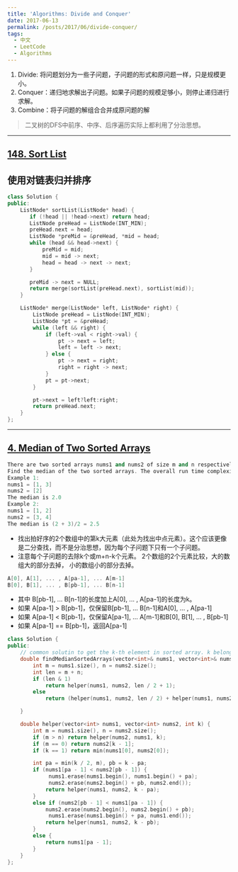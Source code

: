 ```yaml
---
title: 'Algorithms: Divide and Conquer'
date: 2017-06-13
permalink: /posts/2017/06/divide-conquer/
tags:
  - 中文
  - LeetCode
  - Algorithms
---
```


1. Divide: 将问题划分为一些子问题，子问题的形式和原问题一样，只是规模更小。
2. Conquer：递归地求解出子问题。如果子问题的规模足够小，则停止递归进行求解。
3. Combine：将子问题的解组合合并成原问题的解

>  二叉树的DFS中前序、中序、后序遍历实际上都利用了分治思想。

---
## [148. Sort List](https://leetcode.com/problems/sort-list/#/description)
## 使用对链表归并排序
```c++
class Solution {
public:
    ListNode* sortList(ListNode* head) {
       if (!head || !head->next) return head;
       ListNode preHead = ListNode(INT_MIN);
       preHead.next = head;
       ListNode *preMid = &preHead, *mid = head;
       while (head && head->next) {
           preMid = mid;
           mid = mid -> next;
           head = head -> next -> next;
       }

       preMid -> next = NULL;
       return merge(sortList(preHead.next), sortList(mid));
    }

    ListNode* merge(ListNode* left, ListNode* right) {
        ListNode preHead = ListNode(INT_MIN);
        ListNode *pt = &preHead;
        while (left && right) {
            if (left->val < right->val) {
                pt -> next = left;
                left = left -> next;
            } else {
                pt -> next = right;
                right = right -> next;
            }
            pt = pt->next;
        }

        pt->next = left?left:right;
        return preHead.next;
    }
};
```
---
## [4. Median of Two Sorted Arrays](https://leetcode.com/problems/median-of-two-sorted-arrays/#/description)
```c++
There are two sorted arrays nums1 and nums2 of size m and n respectively.
Find the median of the two sorted arrays. The overall run time complexity should be O(log (m+n)).
Example 1:
nums1 = [1, 3]
nums2 = [2]
The median is 2.0
Example 2:
nums1 = [1, 2]
nums2 = [3, 4]
The median is (2 + 3)/2 = 2.5
```
* 找出拍好序的2个数组中的第k大元素（此处为找出中点元素）。这个应该更像是二分查找，而不是分治思想，因为每个子问题下只有一个子问题。
* 注意每个子问题的去除k个或m+n-k个元素。 2个数组的2个元素比较，大的数组大的部分去掉， 小的数组小的部分去掉。
```c++
A[0], A[1], ... , A[pa-1], ... A[m-1]
B[0], B[1], ... , B[pb-1], ... B[n-1]
```
* 其中 B[pb-1], ... B[n-1]的长度加上A[0], ... , A[pa-1]的长度为k。  
* 如果 A[pa-1] > B[pb-1]，仅保留B[pb-1], ... B[n-1]和A[0], ... , A[pa-1]  
* 如果 A[pa-1] < B[pb-1]，仅保留A[pa-1], ... A[m-1]和B[0], B[1], ... , B[pb-1]  
* 如果 A[pa-1] == B[pb-1]，返回A[pa-1]  

```c++
class Solution {
public:
    // common solutin to get the k-th element in sorted array. k belongs to  [1, n]
    double findMedianSortedArrays(vector<int>& nums1, vector<int>& nums2) {
        int m = nums1.size(), n = nums2.size();
        int len = m + n;
        if (len & 1)
            return helper(nums1, nums2, len / 2 + 1);
        else
            return (helper(nums1, nums2, len / 2) + helper(nums1, nums2, len / 2 + 1)) / 2;

    }

    double helper(vector<int> nums1, vector<int> nums2, int k) {
        int m = nums1.size(), n = nums2.size();
        if (m > n) return helper(nums2, nums1, k);
        if (m == 0) return nums2[k - 1];
        if (k == 1) return min(nums1[0], nums2[0]);

        int pa = min(k / 2, m), pb = k - pa;
        if (nums1[pa - 1] < nums2[pb - 1]) {
             nums1.erase(nums1.begin(), nums1.begin() + pa);
             nums2.erase(nums2.begin() + pb, nums2.end());
            return helper(nums1, nums2, k - pa);
        }
        else if (nums2[pb - 1] < nums1[pa - 1]) {
            nums2.erase(nums2.begin(), nums2.begin() + pb);
             nums1.erase(nums1.begin() + pa, nums1.end());
            return helper(nums1, nums2, k - pb);
        }
        else {
            return nums1[pa - 1];
        }
    }
};
```